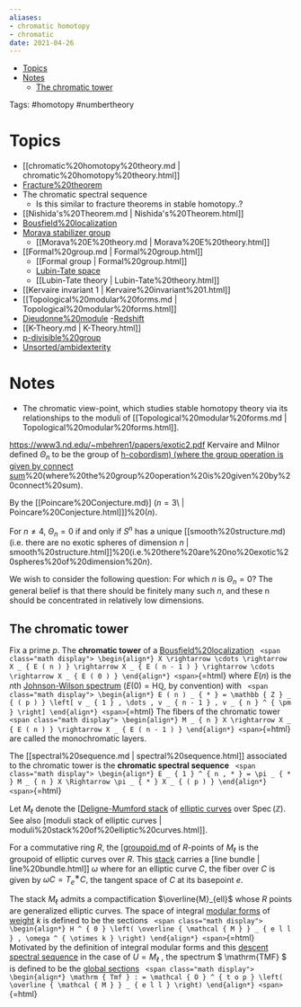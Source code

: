 ```yaml
---
aliases:
- chromatic homotopy
- chromatic
date: 2021-04-26
---
```


-   [Topics](#topics)
-   [Notes](#notes)
    -   [The chromatic tower](#the-chromatic-tower)














Tags: \#homotopy \#numbertheory

# Topics

-   [[chromatic%20homotopy%20theory.md | chromatic%20homotopy%20theory.html]]
-   [Fracture%20theorem](Fracture%20theorem)
-   The chromatic spectral sequence
    -   Is this similar to fracture theorems in stable homotopy..?
-   [[Nishida's%20Theorem.md | Nishida's%20Theorem.html]]
-   [Bousfield%20localization](Bousfield%20localization)
-   [Morava stabilizer group](Morava%20stabilizer%20group)
    -   [[Morava%20E%20theory.md | Morava%20E%20theory.html]]
-   [[Formal%20group.md | Formal%20group.html]]
    -   [[Formal group | Formal%20group.html]]
    -   [Lubin-Tate space](Lubin-Tate%20space)
    -   [[Lubin-Tate theory | Lubin-Tate%20theory.html]]
-   [[Kervaire invariant 1 | Kervaire%20invariant%201.html]]
-   [[Topological%20modular%20forms.md | Topological%20modular%20forms.html]]
-   [Dieudonne%20module](Dieudonne%20module) -[Redshift](Redshift)
-   [[K-Theory.md | K-Theory.html]]
-   [p-divisible%20group](p-divisible%20group)
-   [Unsorted/ambidexterity](Unsorted/ambidexterity)

# Notes

-   The chromatic view-point, which studies stable homotopy theory via its relationships to the moduli of [[Topological%20modular%20forms.md | Topological%20modular%20forms.html]].

<https://www3.nd.edu/~mbehren1/papers/exotic2.pdf> Kervaire and Milnor defined $\Theta_n$ to be the group of [h-cobordism) (where the group operation is given by connect sum](h-cobordism)%20(where%20the%20group%20operation%20is%20given%20by%20connect%20sum).

By the \[[Poincare%20Conjecture.md)\] ($n = 3$\ | Poincare%20Conjecture.html]]\]%20($n%20=%203$).

For $n \neq 4$, $\Theta_n = 0$ if and only if $S^n$ has a unique [[smooth%20structure.md) (i.e. there are no exotic spheres of dimension $n$ | smooth%20structure.html]]%20(i.e.%20there%20are%20no%20exotic%20spheres%20of%20dimension%20$n$).

We wish to consider the following question: For which $n$ is $\Theta_n = 0$? The general belief is that there should be finitely many such $n$, and these n should be concentrated in relatively low dimensions.

## The chromatic tower

Fix a prime $p$. The **chromatic tower** of a [Bousfield%20localization](Bousfield%20localization) `
<span class="math display">
\begin{align*}
X \rightarrow \cdots \rightarrow X _ { E ( n ) } \rightarrow X _ { E ( n - 1 ) } \rightarrow \cdots \rightarrow X _ { E ( 0 ) }
\end{align*}
<span>`{=html} where $E(n)$ is the $n$th [Johnson-Wilson spectrum](Johnson-Wilson%20spectrum) $(E (0) = { \mathsf{H} }{\mathbb{Q}}$, by convention) with `
<span class="math display">
\begin{align*}
E ( n ) _ { * } = \mathbb { Z } _ { ( p ) } \left[ v _ { 1 } , \dots , v _ { n - 1 } , v _ { n } ^ { \pm } \right]
\end{align*}
<span>`{=html} The fibers of the chromatic tower `
<span class="math display">
\begin{align*}
M _ { n } X \rightarrow X _ { E ( n ) } \rightarrow X _ { E ( n - 1 ) }
\end{align*}
<span>`{=html} are called the monochromatic layers.

The [[spectral%20sequence.md | spectral%20sequence.html]] associated to the chromatic tower is the **chromatic spectral sequence** `
<span class="math display">
\begin{align*}
E _ { 1 } ^ { n , * } = \pi _ { * } M _ { n } X \Rightarrow \pi _ { * } X _ { ( p ) }
\end{align*}
<span>`{=html}

Let $M_\ell$ denote the [[Deligne-Mumford stack](Deligne-Mumford%20stack) of [elliptic curves](elliptic%20curves) over $\operatorname{Spec}({\mathbb{Z}})$. See also [moduli stack of elliptic curves | moduli%20stack%20of%20elliptic%20curves.html]].

For a commutative ring $R$, the [[groupoid.md](groupoid.md) of $R$-points of $M_\ell$ is the groupoid of elliptic curves over $R$. This [stack](stack.md) carries a [line bundle | line%20bundle.html]] $\omega$ where for an elliptic curve $C$, the fiber over $C$ is given by $\omega C = T^∗_e C,$ the tangent space of $C$ at its basepoint $e$.

The stack $M_{\ell}$ admits a compactification $\overline{M}_{ell}$ whose $R$ points are generalized elliptic curves. The space of integral [modular forms](modular%20forms) of [weight](weight) $k$ is defined to be the sections `
<span class="math display">
\begin{align*}
H ^ { 0 } \left( \overline { \mathcal { M } } _ { e l l } , \omega ^ { \otimes k } \right)
\end{align*}
<span>`{=html} Motivated by the definition of integral modular forms and this [descent spectral sequence](descent%20spectral%20sequence) in the case of $U = M_\ell$ , the spectrum $ \mathrm{TMF} $ is defined to be the [global sections](global%20sections) `
<span class="math display">
\begin{align*}
\mathrm { Tmf } : = \mathcal { O } ^ { t o p } \left( \overline { \mathcal { M } } _ { e l l } \right)
\end{align*}
<span>`{=html}

